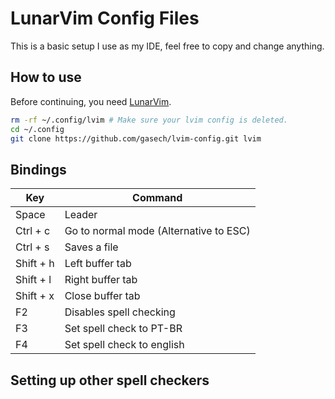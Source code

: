 # LunarVim Config Files 
This is a basic setup I use as my IDE, feel free to copy and change anything.

## How to use
Before continuing, you need [LunarVim](https://www.lunarvim.org/docs/installation). 

```bash
rm -rf ~/.config/lvim # Make sure your lvim config is deleted. 
cd ~/.config
git clone https://github.com/gasech/lvim-config.git lvim
```

## Bindings

| Key  | Command    |
|----- | ---------- |
| Space  | Leader   |
| Ctrl + c | Go to normal mode (Alternative to ESC) |
| Ctrl + s  | Saves a file   |
| Shift + h | Left buffer tab |
| Shift + l | Right buffer tab  |
| Shift + x | Close buffer tab  |
| F2 | Disables spell checking  |
| F3 | Set spell check to PT-BR   |
| F4 | Set spell check to english |

## Setting up other spell checkers
